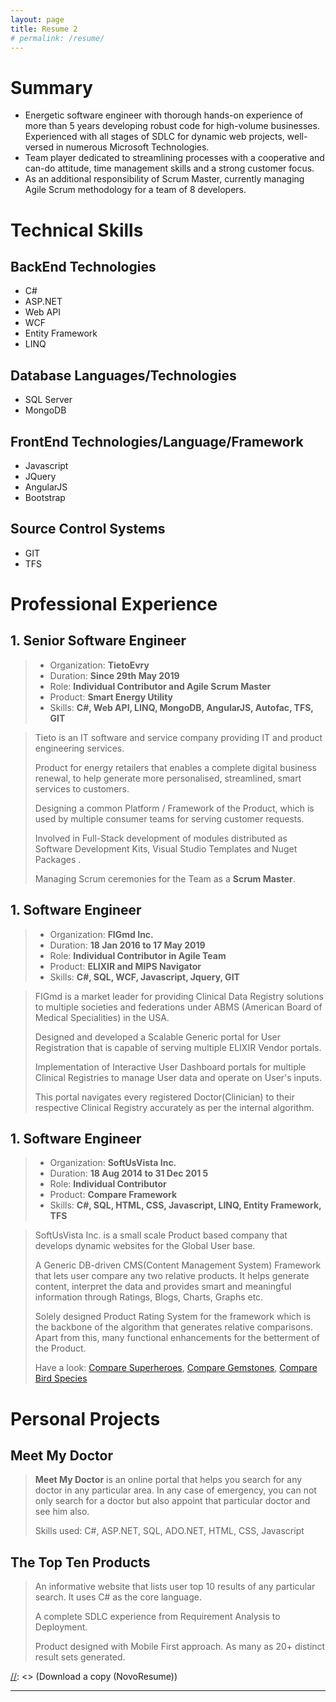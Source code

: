 ```yaml
---
layout: page
title: Resume 2
# permalink: /resume/
---
```


# Summary


* Energetic software engineer with thorough hands-on experience of more than 5 years developing robust code for high-volume businesses. Experienced with all stages of SDLC for dynamic web
projects, well-versed in numerous Microsoft Technologies.
* Team player dedicated to streamlining processes with a cooperative and can-do attitude, time management skills and a strong customer focus.
* As an additional responsibility of Scrum Master, currently managing Agile Scrum methodology for a team of 8 developers.

# Technical Skills

## BackEnd Technologies
* C#
* ASP.NET
* Web API
* WCF
* Entity Framework
* LINQ

## Database Languages/Technologies
* SQL Server
* MongoDB

## FrontEnd Technologies/Language/Framework
* Javascript
* JQuery
* AngularJS
* Bootstrap

## Source Control Systems
* GIT
* TFS


# Professional Experience

## 1. Senior Software Engineer
> * Organization: **TietoEvry**
> * Duration: **Since 29th May 2019**
> * Role: **Individual Contributor and Agile Scrum Master**
> * Product: **Smart Energy Utility**
> * Skills: **C#, Web API, LINQ, MongoDB, AngularJS, Autofac, TFS, GIT**

[//]: <> (> * **Organization:** TietoEvry)
[//]: <> (> * **Duration:** Since 29th May 2019)
[//]: <> (> * **Role:** Individual Contributor and Agile Scrum Master)
[//]: <> (> * Product: **Smart Energy Utility**)
[//]: <> (> * Skills: **C#, Web API, LINQ, MongoDB, AngularJS, TFS, GIT**)

> Tieto is an IT software and service company providing IT and product engineering services.
>
> Product for energy retailers that enables a complete digital business renewal, to help generate more personalised, streamlined, smart services to customers.
>
> Designing a common Platform / Framework of the Product, which is used by multiple consumer teams for serving customer requests.
>
> Involved in Full-Stack development of modules distributed as Software Development Kits, Visual Studio Templates and Nuget Packages .
>
> Managing Scrum ceremonies for the Team as a **Scrum Master**.


## 1. Software Engineer
> * Organization: **FIGmd Inc.**
> * Duration: **18 Jan 2016 to 17 May 2019**
> * Role: **Individual Contributor in Agile Team**
> * Product: **ELIXIR and MIPS Navigator**
> * Skills: **C#, SQL, WCF, Javascript, Jquery, GIT**

> FIGmd is a market leader for providing Clinical Data Registry solutions to multiple societies and federations under ABMS (American
Board of Medical Specialities) in the USA.
>
> Designed and developed a Scalable Generic portal for User Registration that is capable of serving multiple ELIXIR Vendor portals.
>
> Implementation of Interactive User Dashboard portals for multiple Clinical Registries to manage User data and operate on User's inputs.
>
> This portal navigates every registered Doctor(Clinician) to their respective Clinical Registry accurately as per the internal algorithm.


## 1. Software Engineer
> * Organization: **SoftUsVista Inc.**
> * Duration: **18 Aug 2014 to 31 Dec 201 5**
> * Role: **Individual Contributor**
> * Product: **Compare Framework**
> * Skills: **C#, SQL, HTML, CSS, Javascript, LINQ, Entity Framework, TFS**

> SoftUsVista Inc. is a small scale Product based company that develops dynamic websites for the Global User base.
>
> A Generic DB-driven CMS(Content Management System) Framework that lets user compare any two relative products. It helps generate content, interpret the data and provides smart and meaningful information through Ratings, Blogs, Charts, Graphs etc.
>
> Solely designed Product Rating System for the framework which is the backbone of the algorithm that generates relative comparisons. Apart from this, many functional enhancements for the betterment of the Product.
>
> Have a look: [Compare Superheroes](https://www.superherovs.com/), [Compare Gemstones](https://gemstones.comparenature.com/), [Compare Bird Species](https://birds.comparespecies.com/)


# Personal Projects

## Meet My Doctor

> **Meet My Doctor** is an online portal that helps you search for any doctor in any particular
area. In any case of emergency, you can not only search for a doctor but also appoint
that particular doctor and see him also.
>
> Skills used: C#, ASP.NET, SQL, ADO.NET, HTML, CSS, Javascript

## The Top Ten Products

> An informative website that lists user top 10 results of any particular search. It uses C# as the core language.
>
> A complete SDLC experience from Requirement Analysis to Deployment.
>
> Product designed with Mobile First approach. As many as 20+ distinct result sets generated.






[//]: <> (Download a copy (NovoResume))

---
